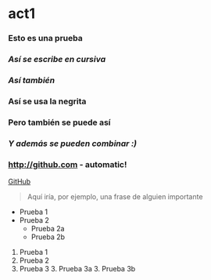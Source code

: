 # act1
### Esto es una prueba 
### *Así se escribe en cursiva*
### _Así también_
### **Así se usa la negrita**
### __Pero también se puede así__
### *__Y además se pueden combinar :)__*
### http://github.com - automatic!
[GitHub](http://github.com)
 > Aquí iría, por ejemplo, una frase de alguien importante
* Prueba 1
* Prueba 2
  * Prueba 2a
  * Prueba 2b
1. Prueba 1
2. Prueba 2
3. Prueba 3
   3. Prueba 3a
   3. Prueba 3b
